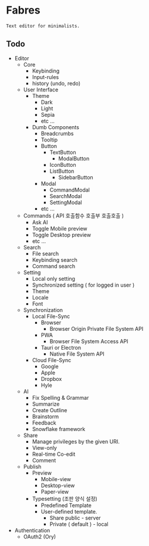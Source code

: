 # Fabres

    Text editor for minimalists.
    
## Todo

- Editor
    - Core
        - Keybinding
        - Input-rules
        - history (undo, redo)
    - User Interface
        - Theme
            - Dark
            - Light
            - Sepia
            - etc …
        - Dumb Components
            - Breadcrumbs
            - Tooltip
            - Button
                - TextButton
                    - ModalButton
                - IconButton
                - ListButton
                    - SidebarButton
            - Modal
                - CommandModal
                - SearchModal
                - SettingModal
            - etc …
    - Commands ( API 호출함수 호출부 호출호출 )
        - Ask AI
        - Toggle Mobile preview
        - Toggle Desktop preview
        - etc …
    - Search
        - File search
        - Keybinding search
        - Command search
    - Setting
        - Local only setting
        - Synchronized setting ( for logged in user )
        - Theme
        - Locale
        - Font
    - Synchronization
        - Local File-Sync
            - Browser
                - Browser Origin Private File System API
            - PWA
                - Browser File System Access API
            - Tauri or Electron
                - Native File System API
        - Cloud File-Sync
            - Google
            - Apple
            - Dropbox
            - Hyle
    - AI
        - Fix Spelling & Grammar
        - Summarize
        - Create Outline
        - Brainstorm
        - Feedback
        - Snowflake framework
    - Share
        - Manage privileges by the given URI.
        - View-only
        - Real-time Co-edit
        - Comment
    - Publish
        - Preview
            - Mobile-view
            - Desktop-view
            - Paper-view
        - Typesetting (조판 양식 설정)
            - Predefined Template
            - User-defined template.
                - Share public - server
                - Private ( default ) - local
- Authentication
    - OAuth2 (Ory)
